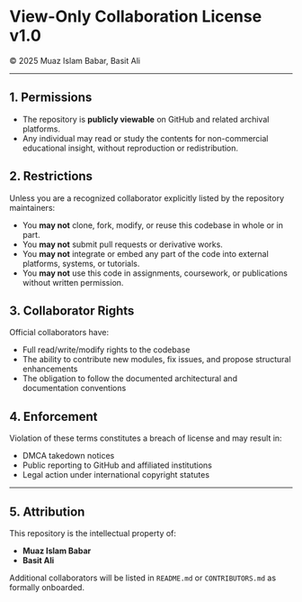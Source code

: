 # View-Only Collaboration License v1.0
© 2025 Muaz Islam Babar, Basit Ali

---

## 1. Permissions

- The repository is **publicly viewable** on GitHub and related archival platforms.
- Any individual may read or study the contents for non-commercial educational insight, without reproduction or redistribution.

## 2. Restrictions

Unless you are a recognized collaborator explicitly listed by the repository maintainers:

- You **may not** clone, fork, modify, or reuse this codebase in whole or in part.
- You **may not** submit pull requests or derivative works.
- You **may not** integrate or embed any part of the code into external platforms, systems, or tutorials.
- You **may not** use this code in assignments, coursework, or publications without written permission.

## 3. Collaborator Rights

Official collaborators have:

- Full read/write/modify rights to the codebase
- The ability to contribute new modules, fix issues, and propose structural enhancements
- The obligation to follow the documented architectural and documentation conventions

## 4. Enforcement

Violation of these terms constitutes a breach of license and may result in:
- DMCA takedown notices
- Public reporting to GitHub and affiliated institutions
- Legal action under international copyright statutes

---

## 5. Attribution

This repository is the intellectual property of:

- **Muaz Islam Babar**
- **Basit Ali**

Additional collaborators will be listed in `README.md` or `CONTRIBUTORS.md` as formally onboarded.

